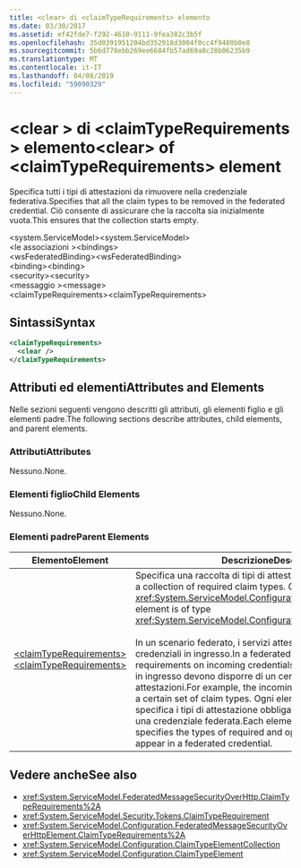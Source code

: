 ```yaml
---
title: <clear> di <claimTypeRequirements> elemento
ms.date: 03/30/2017
ms.assetid: ef42fde7-f292-4610-9111-9fea382c3b5f
ms.openlocfilehash: 35d0391951204bd352918d3004f0cc4f9480b0e8
ms.sourcegitcommit: 5b6d778ebb269ee6684fb57ad69a8c28b06235b9
ms.translationtype: MT
ms.contentlocale: it-IT
ms.lasthandoff: 04/08/2019
ms.locfileid: "59090329"
---
```

# <a name="clear-of-claimtyperequirements-element"></a><span data-ttu-id="82856-102">\<clear > di \<claimTypeRequirements > elemento</span><span class="sxs-lookup"><span data-stu-id="82856-102">\<clear> of \<claimTypeRequirements> element</span></span>
<span data-ttu-id="82856-103">Specifica tutti i tipi di attestazioni da rimuovere nella credenziale federativa.</span><span class="sxs-lookup"><span data-stu-id="82856-103">Specifies that all the claim types to be removed in the federated credential.</span></span> <span data-ttu-id="82856-104">Ciò consente di assicurare che la raccolta sia inizialmente vuota.</span><span class="sxs-lookup"><span data-stu-id="82856-104">This ensures that the collection starts empty.</span></span>  
  
 <span data-ttu-id="82856-105">\<system.ServiceModel></span><span class="sxs-lookup"><span data-stu-id="82856-105">\<system.ServiceModel></span></span>  
<span data-ttu-id="82856-106">\<le associazioni ></span><span class="sxs-lookup"><span data-stu-id="82856-106">\<bindings></span></span>  
<span data-ttu-id="82856-107">\<wsFederatedBinding></span><span class="sxs-lookup"><span data-stu-id="82856-107">\<wsFederatedBinding></span></span>  
<span data-ttu-id="82856-108">\<binding></span><span class="sxs-lookup"><span data-stu-id="82856-108">\<binding></span></span>  
<span data-ttu-id="82856-109">\<security></span><span class="sxs-lookup"><span data-stu-id="82856-109">\<security></span></span>  
<span data-ttu-id="82856-110">\<messaggio ></span><span class="sxs-lookup"><span data-stu-id="82856-110">\<message></span></span>  
<span data-ttu-id="82856-111">\<claimTypeRequirements></span><span class="sxs-lookup"><span data-stu-id="82856-111">\<claimTypeRequirements></span></span>  
  
## <a name="syntax"></a><span data-ttu-id="82856-112">Sintassi</span><span class="sxs-lookup"><span data-stu-id="82856-112">Syntax</span></span>  
  
```xml  
<claimTypeRequirements>
  <clear />
</claimTypeRequirements>
```  
  
## <a name="attributes-and-elements"></a><span data-ttu-id="82856-113">Attributi ed elementi</span><span class="sxs-lookup"><span data-stu-id="82856-113">Attributes and Elements</span></span>  
 <span data-ttu-id="82856-114">Nelle sezioni seguenti vengono descritti gli attributi, gli elementi figlio e gli elementi padre.</span><span class="sxs-lookup"><span data-stu-id="82856-114">The following sections describe attributes, child elements, and parent elements.</span></span>  
  
### <a name="attributes"></a><span data-ttu-id="82856-115">Attributi</span><span class="sxs-lookup"><span data-stu-id="82856-115">Attributes</span></span>  
 <span data-ttu-id="82856-116">Nessuno.</span><span class="sxs-lookup"><span data-stu-id="82856-116">None.</span></span>  
  
### <a name="child-elements"></a><span data-ttu-id="82856-117">Elementi figlio</span><span class="sxs-lookup"><span data-stu-id="82856-117">Child Elements</span></span>  
 <span data-ttu-id="82856-118">Nessuno.</span><span class="sxs-lookup"><span data-stu-id="82856-118">None.</span></span>  
  
### <a name="parent-elements"></a><span data-ttu-id="82856-119">Elementi padre</span><span class="sxs-lookup"><span data-stu-id="82856-119">Parent Elements</span></span>  
  
|<span data-ttu-id="82856-120">Elemento</span><span class="sxs-lookup"><span data-stu-id="82856-120">Element</span></span>|<span data-ttu-id="82856-121">Descrizione</span><span class="sxs-lookup"><span data-stu-id="82856-121">Description</span></span>|  
|-------------|-----------------|  
|[<span data-ttu-id="82856-122">\<claimTypeRequirements></span><span class="sxs-lookup"><span data-stu-id="82856-122">\<claimTypeRequirements></span></span>](../../../../../docs/framework/configure-apps/file-schema/wcf/claimtyperequirements-for-message.md)|<span data-ttu-id="82856-123">Specifica una raccolta di tipi di attestazione obbligatori.</span><span class="sxs-lookup"><span data-stu-id="82856-123">Specifies a collection of required claim types.</span></span> <span data-ttu-id="82856-124">Ciascun elemento è di tipo <xref:System.ServiceModel.Configuration.ClaimTypeElement>.</span><span class="sxs-lookup"><span data-stu-id="82856-124">Each element is of type <xref:System.ServiceModel.Configuration.ClaimTypeElement>.</span></span><br /><br /> <span data-ttu-id="82856-125">In un scenario federato, i servizi attestano i requisiti per le credenziali in ingresso.</span><span class="sxs-lookup"><span data-stu-id="82856-125">In a federated scenario, services state the requirements on incoming credentials.</span></span> <span data-ttu-id="82856-126">Ad esempio, le credenziali in ingresso devono disporre di un certo set di tipi di attestazioni.</span><span class="sxs-lookup"><span data-stu-id="82856-126">For example, the incoming credentials must possess a certain set of claim types.</span></span> <span data-ttu-id="82856-127">Ogni elemento di questa raccolta specifica i tipi di attestazione obbligatori e facoltativi previsti in una credenziale federata.</span><span class="sxs-lookup"><span data-stu-id="82856-127">Each element in this collection specifies the types of required and optional claims expected to appear in a federated credential.</span></span>|  
  
## <a name="see-also"></a><span data-ttu-id="82856-128">Vedere anche</span><span class="sxs-lookup"><span data-stu-id="82856-128">See also</span></span>

- <xref:System.ServiceModel.FederatedMessageSecurityOverHttp.ClaimTypeRequirements%2A>
- <xref:System.ServiceModel.Security.Tokens.ClaimTypeRequirement>
- <xref:System.ServiceModel.Configuration.FederatedMessageSecurityOverHttpElement.ClaimTypeRequirements%2A>
- <xref:System.ServiceModel.Configuration.ClaimTypeElementCollection>
- <xref:System.ServiceModel.Configuration.ClaimTypeElement>
